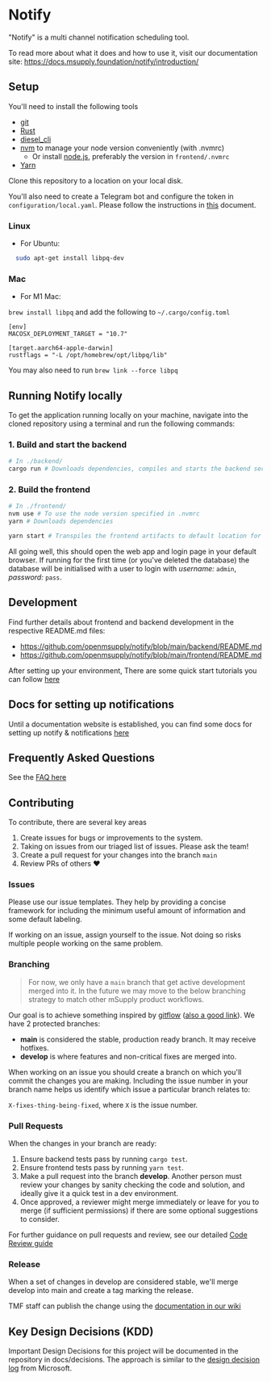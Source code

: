 # Notify

"Notify" is a multi channel notification scheduling tool.

To read more about what it does and how to use it, visit our documentation site: https://docs.msupply.foundation/notify/introduction/

## Setup

You'll need to install the following tools

- [git](https://git-scm.com/)
- [Rust](https://www.rust-lang.org/tools/install)
- [diesel_cli](https://crates.io/crates/diesel_cli)
- [nvm](https://github.com/nvm-sh/nvm#installing-and-updating) to manage your node version conveniently (with .nvmrc)
  - Or install [node.js](https://nodejs.org/), preferably the version in `frontend/.nvmrc`
- [Yarn](https://yarnpkg.com/getting-started/install)

Clone this repository to a location on your local disk.

You'll also need to create a Telegram bot and configure the token in `configuration/local.yaml`. Please follow the instructions in [this](https://github.com/msupply-foundation/notify/edit/main/backend/README.md) document.

### Linux

- For Ubuntu:

```bash
  sudo apt-get install libpq-dev
```

### Mac

- For M1 Mac:

`brew install libpq` and add the following to `~/.cargo/config.toml`

```
[env]
MACOSX_DEPLOYMENT_TARGET = "10.7"

[target.aarch64-apple-darwin]
rustflags = "-L /opt/homebrew/opt/libpq/lib"
```

You may also need to run
`brew link --force libpq`

## Running Notify locally

To get the application running locally on your machine, navigate into the cloned repository using a terminal and run the following commands:

### 1. Build and start the backend

```bash
# In ./backend/
cargo run # Downloads dependencies, compiles and starts the backend server
```

### 2. Build the frontend

```bash
# In ./frontend/
nvm use # To use the node version specified in .nvmrc
yarn # Downloads dependencies

yarn start # Transpiles the frontend artifacts to default location for backend server to serve
```

All going well, this should open the web app and login page in your default browser. If running for the first time (or you've deleted the database) the database will be initialised with a user to login with _username:_ `admin`, _password:_ `pass`.

## Development

Find further details about frontend and backend development in the respective README.md files:

- https://github.com/openmsupply/notify/blob/main/backend/README.md
- https://github.com/openmsupply/notify/blob/main/frontend/README.md

After setting up your environment, There are some quick start tutorials you can follow [here](./docs/tutorial/0.tutorials.md)

## Docs for setting up notifications

Until a documentation website is established, you can find some docs for setting up notify & notifications [here](./docs/notification_setup.md)

## Frequently Asked Questions

See the [FAQ here](./docs/faq.md)

## Contributing

To contribute, there are several key areas

1. Create issues for bugs or improvements to the system.
2. Taking on issues from our triaged list of issues. Please ask the team!
3. Create a pull request for your changes into the branch `main`
4. Review PRs of others ❤️

### Issues

Please use our issue templates. They help by providing a concise framework for including the minimum useful amount of information and some default labeling.

If working on an issue, assign yourself to the issue. Not doing so risks multiple people working on the same problem.

### Branching

> For now, we only have a `main` branch that get active development merged into it. In the future we may move to the below branching strategy to match other mSupply product workflows.

Our goal is to achieve something inspired by [gitflow](https://nvie.com/posts/a-successful-git-branching-model/) ([also a good link](http://datasift.github.io/gitflow/IntroducingGitFlow.html)). We have 2 protected branches:

- **main** is considered the stable, production ready branch. It may receive hotfixes.
- **develop** is where features and non-critical fixes are merged into.

When working on an issue you should create a branch on which you'll commit the changes you are making. Including the issue number in your branch name helps us identify which issue a particular branch relates to:

`X-fixes-thing-being-fixed`, where `X` is the issue number.

### Pull Requests

When the changes in your branch are ready:

1. Ensure backend tests pass by running `cargo test`.
1. Ensure frontend tests pass by running `yarn test`.
1. Make a pull request into the branch **develop**. Another person must review your changes by sanity checking the code and solution, and ideally give it a quick test in a dev environment.
1. Once approved, a reviewer might merge immediately or leave for you to merge (if sufficient permissions) if there are some optional suggestions to consider.

For further guidance on pull requests and review, see our detailed [Code Review guide](https://github.com/openmsupply/open-msupply/wiki/Code-Review-Comments---General)

### Release

When a set of changes in develop are considered stable, we'll merge develop into main and create a tag marking the release.

TMF staff can publish the change using the [documentation in our wiki](https://wiki.sussol.net/doku.php/health_supply_hub:config)

## Key Design Decisions (KDD)

Important Design Decisions for this project will be documented in the repository in docs/decisions.
The approach is similar to the [design decision log](https://microsoft.github.io/code-with-engineering-playbook/design/design-reviews/decision-log/) from Microsoft.
